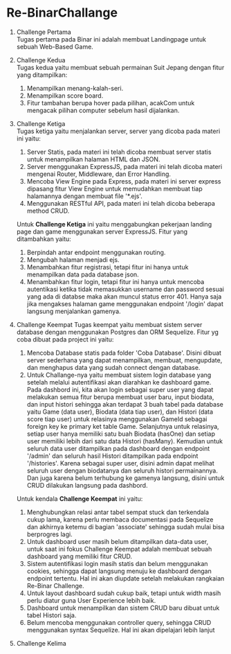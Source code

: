 # Re-BinarChallange
1. Challenge Pertama<br>
Tugas pertama pada Binar ini adalah membuat Landingpage untuk sebuah Web-Based Game.<br>
2. Challenge Kedua<br>
Tugas kedua yaitu membuat sebuah permainan Suit Jepang dengan fitur yang ditampilkan:<br>
    1. Menampilkan menang-kalah-seri.<br>
    2. Menampilkan score board.<br>
    3. Fitur tambahan berupa hover pada pilihan, acakCom untuk mengacak pilihan computer sebelum hasil dijalankan.<br>
3. Challenge Ketiga<br>
Tugas ketiga yaitu menjalankan server, server yang dicoba pada materi ini yaitu:
    1. Server Statis, pada materi ini telah dicoba membuat server statis untuk menampilkan halaman HTML dan JSON.
    2. Server menggunakan ExpressJS, pada materi ini telah dicoba materi mengenai Router, Middleware, dan Error Handling.
    3. Mencoba View Engine pada Express, pada materi ini server express dipasang fitur View Engine untuk memudahkan membuat tiap halamannya dengan membuat file '*.ejs'.
    4. Menggunakan RESTful API, pada materi ini telah dicoba beberapa method CRUD.

    Untuk **Challenge Ketiga** ini yaitu menggabungkan pekerjaan landing page dan game menggunakan server ExpressJS. Fitur yang ditambahkan yaitu:
    1. Berpindah antar endpoint menggunakan routing.
    2. Mengubah halaman menjadi ejs.
    3. Menambahkan fitur registrasi, tetapi fitur ini hanya untuk menampilkan data pada database json.
    4. Menambahkan fitur login, tetapi fitur ini hanya untuk mencoba autentikasi ketika tidak memasukkan username dan password sesuai yang ada di databse maka akan muncul status error 401. Hanya saja jika mengakses halaman game menggunakan endpoint '/login' dapat langsung menjalankan gamenya.
4. Challenge Keempat
Tugas keempat yaitu membuat sistem server database dengan menggunakan Postgres dan ORM Sequelize. Fitur yg coba dibuat pada project ini yaitu:
    1. Mencoba Database statis pada folder 'Coba Database'. Disini dibuat server sederhana yang dapat menampilkan, membuat, mengupdate, dan menghapus data yang sudah connect dengan database.
    2. Untuk Challange-nya yaitu membuat sistem login database yang setelah melalui autentifikasi akan diarahkan ke dashboard game. Pada dashbord ini, kita akan login sebagai super user yang dapat melakukan semua fitur berupa membuat user baru, input biodata, dan input histori sehingga akan terdapat 3 buah tabel pada database yaitu Game (data user), Biodata (data tiap user), dan Histori (data score tiap user) untuk relasinya menggunakan GameId sebagai foreign key ke primary ket table Game. Selanjutnya untuk relasinya, setiap user hanya memiliki satu buah Biodata (hasOne) dan setiap user memiliki lebih dari satu data Histori (hasMany). Kemudian untuk seluruh data user ditampilkan pada dashboard dengan endpoint '/admin' dan seluruh hasil Histori ditampilkan pada endpoint '/histories'. Karena sebagai super user, disini admin dapat melihat seluruh user dengan biodatanya dan seluruh histori permainannya. Dan juga karena belum terhubung ke gamenya langsung, disini untuk CRUD dilakukan langsung pada dashbord.
    
    Untuk kendala **Challenge Keempat** ini yaitu:
    1. Menghubungkan relasi antar tabel sempat stuck dan terkendala cukup lama, karena perlu membaca documentasi pada Sequelize dan akhirnya ketemu di bagian 'associate' sehingga sudah mulai bisa berprogres lagi.
    2. Untuk dashboard user masih belum ditampilkan data-data user, untuk saat ini fokus Challenge Keempat adalah membuat sebuah dashboard yang memiliki fitur CRUD.
    3. Sistem autentifikasi login masih statis dan belum menggunakan cookies, sehingga dapat langsung menuju ke dashboard dengan endpoint tertentu. Hal ini akan diupdate setelah melakukan rangkaian Re-Binar Challenge.
    4. Untuk layout dashboard sudah cukup baik, tetapi untuk width masih perlu diatur guna User Experience lebih baik.
    5. Dashboard untuk menampilkan dan sistem CRUD baru dibuat untuk tabel Histori saja.
    6. Belum mencoba menggunakan controller query, sehingga CRUD menggunakan syntax Sequelize. Hal ini akan dipelajari lebih lanjut
5. Challenge Kelima
